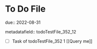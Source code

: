# To Do File

due:: 2022-08-31

metadatafield:: todoTestFile_352_12

- [ ] Task of todoTestFile_352 1 [[Query me]]

